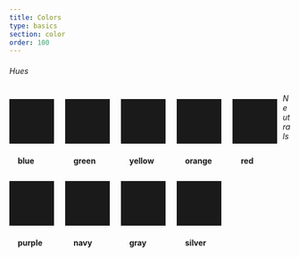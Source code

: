 ```yaml
---
title: Colors
type: basics
section: color
order: 100
---
```


<h6>Hues</h6>

<div class="swatches clear text-small">
	<div class="swatch card text-blue">
		<div class="swatch-color"></div>
		<div class="swatch-variations">
			<span class="bg-blue-darkest"></span>
			<span class="bg-blue-darker"></span>
			<span class="bg-blue-dark"></span>
			<span class="bg-blue"></span>
			<span class="bg-blue-light"></span>
			<span class="bg-blue-lighter"></span>
			<span class="bg-blue-lightest"></span>
			<span class="bg-blue-highlight"></span>
		</div>
		<div class="swatch-label">blue</div>
	</div>
	<div class="swatch card text-green">
		<div class="swatch-color"></div>
		<div class="swatch-variations">
			<span class="bg-green-darkest"></span>
			<span class="bg-green-darker"></span>
			<span class="bg-green-dark"></span>
			<span class="bg-green"></span>
			<span class="bg-green-light"></span>
			<span class="bg-green-lighter"></span>
			<span class="bg-green-lightest"></span>
			<span class="bg-green-highlight"></span>
		</div>
		<div class="swatch-label">green</div>
	</div>
	<div class="swatch card text-yellow">
		<div class="swatch-color"></div>
		<div class="swatch-variations">
			<span class="bg-yellow-darkest"></span>
			<span class="bg-yellow-darker"></span>
			<span class="bg-yellow-dark"></span>
			<span class="bg-yellow"></span>
			<span class="bg-yellow-light"></span>
			<span class="bg-yellow-lighter"></span>
			<span class="bg-yellow-lightest"></span>
			<span class="bg-yellow-highlight"></span>
		</div>
		<div class="swatch-label">yellow</div>
	</div>
	<div class="swatch card text-orange">
		<div class="swatch-color"></div>
		<div class="swatch-variations">
			<span class="bg-orange-darkest"></span>
			<span class="bg-orange-darker"></span>
			<span class="bg-orange-dark"></span>
			<span class="bg-orange"></span>
			<span class="bg-orange-light"></span>
			<span class="bg-orange-lighter"></span>
			<span class="bg-orange-lightest"></span>
			<span class="bg-orange-highlight"></span>
		</div>
		<div class="swatch-label">orange</div>
	</div>
	<div class="swatch card text-red">
		<div class="swatch-color"></div>
		<div class="swatch-variations">
			<span class="bg-red-darkest"></span>
			<span class="bg-red-darker"></span>
			<span class="bg-red-dark"></span>
			<span class="bg-red"></span>
			<span class="bg-red-light"></span>
			<span class="bg-red-lighter"></span>
			<span class="bg-red-lightest"></span>
			<span class="bg-red-highlight"></span>
		</div>
		<div class="swatch-label">red</div>
	</div>
	<div class="swatch card text-purple">
		<div class="swatch-color"></div>
		<div class="swatch-variations">
			<span class="bg-purple-darkest"></span>
			<span class="bg-purple-darker"></span>
			<span class="bg-purple-dark"></span>
			<span class="bg-purple"></span>
			<span class="bg-purple-light"></span>
			<span class="bg-purple-lighter"></span>
			<span class="bg-purple-lightest"></span>
			<span class="bg-purple-highlight"></span>
		</div>
		<div class="swatch-label">purple</div>
	</div>
</div>

<h6>Neutrals</h6>

<div class="swatches clear text-small">
	<div class="swatch card text-navy">
		<div class="swatch-color"></div>
		<div class="swatch-variations">
			<span class="bg-navy-darkest"></span>
			<span class="bg-navy-darker"></span>
			<span class="bg-navy-dark"></span>
			<span class="bg-navy"></span>
			<span class="bg-navy-light"></span>
			<span class="bg-navy-lighter"></span>
			<span class="bg-navy-lightest"></span>
			<span class="bg-navy-highlight"></span>
		</div>
		<div class="swatch-label">navy</div>
	</div>
	<div class="swatch card text-gray">
		<div class="swatch-color"></div>
		<div class="swatch-variations">
			<span class="bg-gray-darkest"></span>
			<span class="bg-gray-darker"></span>
			<span class="bg-gray-dark"></span>
			<span class="bg-gray"></span>
			<span class="bg-gray-light"></span>
			<span class="bg-gray-lighter"></span>
			<span class="bg-gray-lightest"></span>
			<span class="bg-gray-highlight"></span>
		</div>
		<div class="swatch-label">gray</div>
	</div>
	<div class="swatch card text-silver">
		<div class="swatch-color"></div>
		<div class="swatch-variations">
			<span class="bg-silver-darkest"></span>
			<span class="bg-silver-darker"></span>
			<span class="bg-silver-dark"></span>
			<span class="bg-silver"></span>
			<span class="bg-silver-light"></span>
		</div>
		<div class="swatch-label text-silver-darkest">silver</div>
	</div>
</div>


<style>
	.swatches { margin: 0 -10px; }
	.swatch { float: left; width: calc(16.666% - 20px); min-width: 80px; margin: 10px; overflow: hidden; }
	.swatch-color { background-color: currentColor; }
	.swatch-color:before { content: ''; display: block; padding-bottom: 100%; }
	.swatch-label { padding: 6px 15px 8px; font-weight: bold; }
	.swatch-variations { display: table; table-layout: fixed; width: 101%; height: 16px; }
	.swatch-variations span { display: table-cell; }
</style>